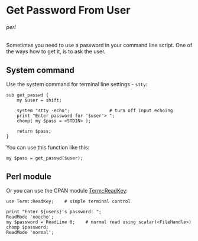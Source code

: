 # Get Password From User
###### perl

Sometimes you need to use a password in your command line script. One of the ways how to get it, is to ask the user.

## System command

Use the system command for terminal line settings - `stty`:

    sub get_passwd {
        my $user = shift;

        system "stty -echo";               # turn off input echoing
        print "Enter password for '$user'> ";
        chomp( my $pass = <STDIN> );

        return $pass;
    }

You can use this function like this:

    my $pass = get_passwd($user);

## Perl module

Or you can use the CPAN module [Term::ReadKey](https://metacpan.org/module/Term::ReadKey):

    use Term::ReadKey;    # simple terminal control

    print "Enter ${users}'s password: ";
    ReadMode 'noecho';
    my $password = ReadLine 0;    # normal read using scalar(<FileHandle>)
    chomp $password;
    ReadMode 'normal';
